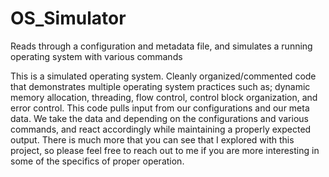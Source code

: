 # OS_Simulator
Reads through a configuration and metadata file, and simulates a running operating system with various commands


This is a simulated operating system. Cleanly organized/commented code that demonstrates multiple operating system practices such as; dynamic memory allocation, threading, flow control, control block organization, and error control. This code pulls input from our configurations and our meta data. We take the data and depending on the configurations and various commands, and react accordingly while maintaining a properly expected output. There is much more that you can see that I explored with this project, so please feel free to reach out to me if you are more interesting in some of the specifics of proper operation.
